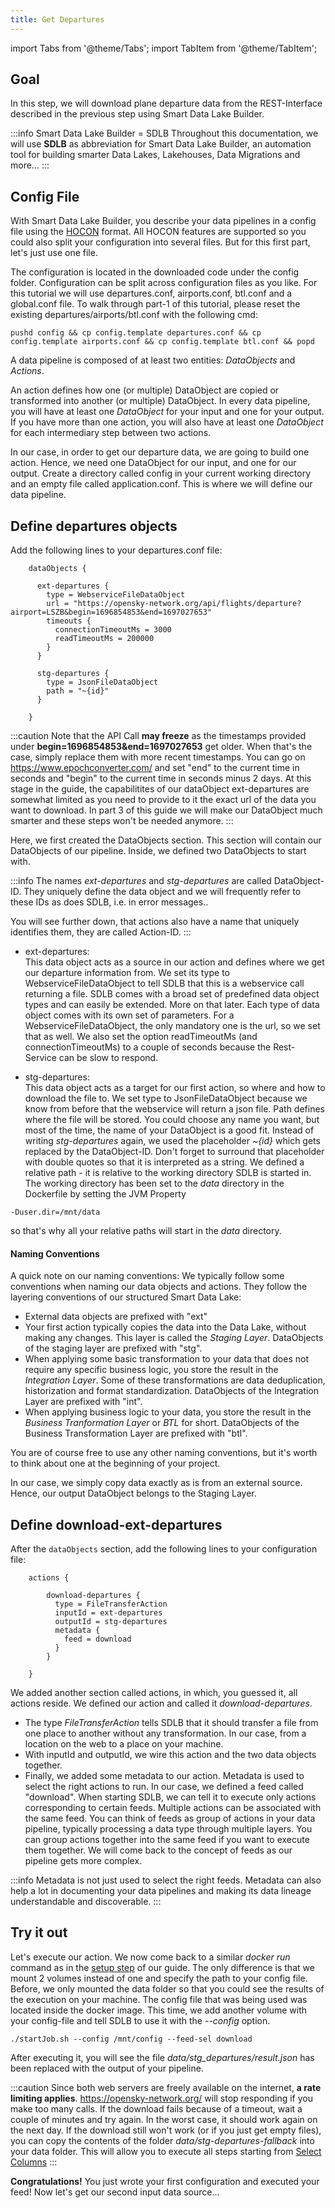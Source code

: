 ```yaml
---
title: Get Departures
---
```


import Tabs from '@theme/Tabs';
import TabItem from '@theme/TabItem';

## Goal

In this step, we will download plane departure data from the REST-Interface described in the previous step using Smart Data Lake Builder.

:::info Smart Data Lake Builder = SDLB
Throughout this documentation, we will use **SDLB** as abbreviation for Smart Data Lake Builder, an automation tool for building smarter Data Lakes, Lakehouses, Data Migrations and more...
:::

## Config File

With Smart Data Lake Builder, you describe your data pipelines in a config file using the [HOCON](https://github.com/lightbend/config/blob/master/HOCON.md) format.
All HOCON features are supported so you could also split your configuration into several files. But for this first part, let's just use one file.

The configuration is located in the downloaded code under the config folder. Configuration can be split across configuration files as you like.
For this tutorial we will use departures.conf, airports.conf, btl.conf and a global.conf file.
To walk through part-1 of this tutorial, please reset the existing departures/airports/btl.conf with the following cmd:

```
pushd config && cp config.template departures.conf && cp config.template airports.conf && cp config.template btl.conf && popd
```

A data pipeline is composed of at least two entities: *DataObjects* and *Actions*.

An action defines how one (or multiple) DataObject are copied or transformed into another (or multiple) DataObject.
In every data pipeline, you will have at least one *DataObject* for your input and one for your output.
If you have more than one action, you will also have at least one *DataObject* for each intermediary step between two actions.

In our case, in order to get our departure data, we are going to build one action. Hence, we need one DataObject for our input, and one for our output.
Create a directory called config in your current working directory and an empty file called application.conf. This is where we will define our data pipeline.

## Define departures objects
Add the following lines to your departures.conf file:
```
    dataObjects {
    
      ext-departures {
        type = WebserviceFileDataObject
        url = "https://opensky-network.org/api/flights/departure?airport=LSZB&begin=1696854853&end=1697027653"
        timeouts {
          connectionTimeoutMs = 3000
          readTimeoutMs = 200000
        }
      }
      
      stg-departures {
        type = JsonFileDataObject
        path = "~{id}"
      }
      
    }
```
:::caution
Note that the API Call **may freeze** as the timestamps provided under **begin=1696854853&end=1697027653** get older. When that's the case, simply replace them with more recent timestamps.
You can go on https://www.epochconverter.com/ and set "end" to the current time in seconds and "begin" to the current time in seconds minus 2 days.
At this stage in the guide, the capabilitites of our dataObject  ext-departures are somewhat limited as you need to provide to it the exact url of the data you want to download.
In part 3 of this guide we will make our DataObject much smarter and these steps won't be needed anymore.
:::

Here, we first created the DataObjects section. This section will contain our DataObjects of our pipeline.
Inside, we defined two DataObjects to start with.

:::info
The names *ext-departures* and *stg-departures* are called DataObject-ID.
They uniquely define the data object and we will frequently refer to these IDs as does SDLB, i.e. in error messages..

You will see further down, that actions also have a name that uniquely identifies them, they are called Action-ID.
:::

- ext-departures:  
This data object acts as a source in our action and defines where we get our departure information from.
We set its type to WebserviceFileDataObject to tell SDLB that this is a webservice call returning a file.
SDLB comes with a broad set of predefined data object types and can easily be extended. More on that later.
Each type of data object comes with its own set of parameters. For a WebserviceFileDataObject, the only mandatory one is the url, so we set that as well.
We also set the option readTimeoutMs (and connectionTimeoutMs) to a couple of seconds because the Rest-Service can be slow to respond.

- stg-departures:  
This data object acts as a target for our first action, so where and how to download the file to.
We set type to JsonFileDataObject because we know from before that the webservice will return a json file.
Path defines where the file will be stored. You could choose any name you want, but most of the time, the name of your DataObject is a good fit.
Instead of writing *stg-departures* again,
we used the placeholder *~\{id}* which gets replaced by the DataObject-ID. Don't forget to surround that placeholder
with double quotes so that it is interpreted as a string.
We defined a relative path - it is relative to the working directory SDLB is started in. 
The working directory has been set to the *data* directory in the Dockerfile by setting the JVM Property 
```
-Duser.dir=/mnt/data
```
so that's why all your relative paths will start in the *data* directory.

#### Naming Conventions
A quick note on our naming conventions: We typically follow some conventions when naming our data objects and actions.
They follow the layering conventions of our structured Smart Data Lake:
- External data objects are prefixed with "ext"
- Your first action typically copies the data into the Data Lake, without making any changes. 
This layer is called the *Staging Layer*.
DataObjects of the staging layer are prefixed with "stg".
- When applying some basic transformation to your data that does not require any specific business logic, you store the result in the *Integration Layer*. 
Some of these transformations are data deduplication, historization and format standardization.
DataObjects of the Integration Layer are prefixed with "int".
- When applying business logic to your data, you store the result in the *Business Tranformation Layer* or *BTL* for short.
DataObjects of the Business Transformation Layer are prefixed with "btl".

You are of course free to use any other naming conventions, but it's worth to think about one at the beginning of your project.

In our case, we simply copy data exactly as is from an external source. Hence, our output DataObject belongs to the Staging Layer.

## Define download-ext-departures
After the `dataObjects` section, add the following lines to your configuration file:
```
    actions {
    
        download-departures {
          type = FileTransferAction
          inputId = ext-departures
          outputId = stg-departures
          metadata {
            feed = download
          }
        }
        
    }
```
We added another section called actions, in which, you guessed it, all actions reside.
We defined our action and called it *download-departures*.
- The type *FileTransferAction* tells SDLB that it should transfer a file from one place to another without any transformation.
In our case, from a location on the web to a place on your machine.
- With inputId and outputId, we wire this action and the two data objects together.
- Finally, we added some metadata to our action. Metadata is used to select the right actions to run. 
In our case, we defined a feed called "download". When starting SDLB, we can tell it to execute only actions corresponding to certain feeds.
Multiple actions can be associated with the same feed. 
You can think of feeds as group of actions in your data pipeline, typically processing a data type through multiple layers.
You can group actions together into the same feed if you want to execute them together. 
We will come back to the concept of feeds as our pipeline gets more complex.

:::info
Metadata is not just used to select the right feeds.
Metadata can also help a lot in documenting your data pipelines and making its data lineage understandable and discoverable. 
:::


## Try it out

Let's execute our action. We now come back to a similar *docker run* command as in the [setup step](../setup.md) of our guide.
The only difference is that we mount 2 volumes instead of one and specify the path to your config file.
Before, we only mounted the data folder so that you could see the results of the execution on your machine.
The config file that was being used was located inside the docker image.
This time, we add another volume with your config-file and tell SDLB to use it with the *--config* option.

```
./startJob.sh --config /mnt/config --feed-sel download
```

After executing it, you will see the file *data/stg_departures/result.json* has been replaced with the output of your pipeline.

:::caution
Since both web servers are freely available on the internet, **a rate limiting applies**. https://opensky-network.org/ will stop responding if you make too many calls.
If the download fails because of a timeout, wait a couple of minutes and try again. In the worst case, it should work again on the next day.
If the download still won't work (or if you just get empty files), you can copy the contents of the folder *data/stg-departures-fallback*
into your data folder. This will allow you to execute all steps starting from [Select Columns](select-columns.md)
:::

**Congratulations!** You just wrote your first configuration and executed your feed! Now let's get our second input data source...


